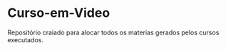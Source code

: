 # Curso-em-Video
 Repositório craiado para alocar todos os materias gerados pelos cursos executados.
